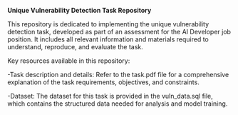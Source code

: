 **Unique Vulnerability Detection Task Repository**

This repository is dedicated to implementing the unique vulnerability detection task, developed as part of an assessment for the AI Developer job position. It includes all relevant information and materials required to understand, reproduce, and evaluate the task.

Key resources available in this repository:

-Task description and details: Refer to the task.pdf file for a comprehensive explanation of the task requirements, objectives, and constraints.

-Dataset: The dataset for this task is provided in the vuln_data.sql file, which contains the structured data needed for analysis and model training.
